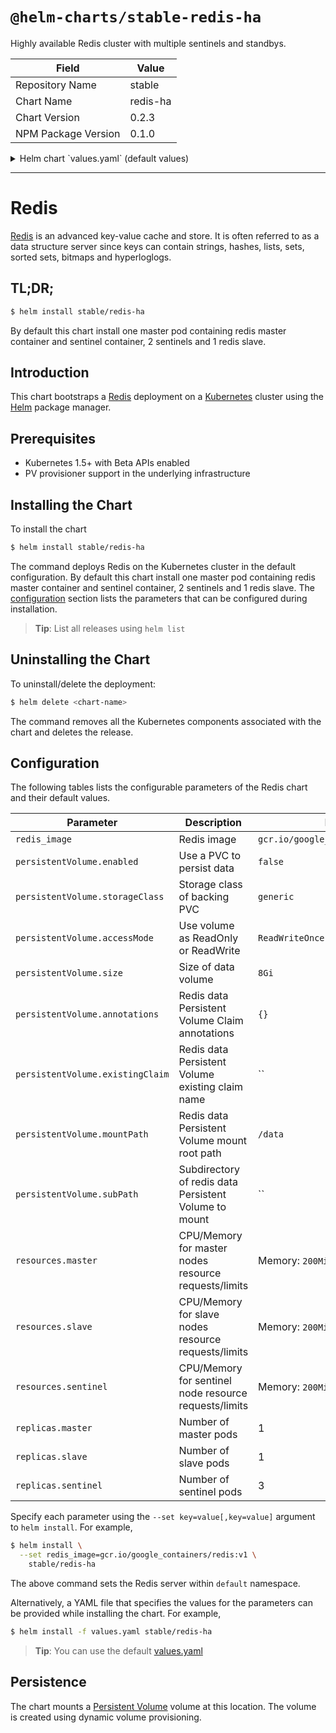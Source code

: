 # `@helm-charts/stable-redis-ha`

Highly available Redis cluster with multiple sentinels and standbys.

| Field               | Value    |
| ------------------- | -------- |
| Repository Name     | stable   |
| Chart Name          | redis-ha |
| Chart Version       | 0.2.3    |
| NPM Package Version | 0.1.0    |

<details>

<summary>Helm chart `values.yaml` (default values)</summary>

```yaml
## Configure resource requests and limits
## ref: http://kubernetes.io/docs/user-guide/compute-resources/
##
resources:
  master:
    requests:
      memory: 200Mi
      cpu: 100m
    limits:
      memory: 700Mi
  slave:
    requests:
      memory: 200Mi
      cpu: 100m
    limits:
      memory: 200Mi
  sentinel:
    requests:
      memory: 200Mi
      cpu: 100m
    limits:
      memory: 200Mi
## Enable persistence using Persistent Volume Claims
## ref: http://kubernetes.io/docs/user-guide/persistent-volumes/
##
persistentVolume:
  ## If true, redis will create/use a Persistent Volume Claim
  ## If false, use emptyDir
  ##
  enabled: false
  ## Redis data Persistent Volume access modes
  ## Must match those of existing PV or dynamic provisioner
  ## Ref: http://kubernetes.io/docs/user-guide/persistent-volumes/
  ##
  accessModes:
    - ReadWriteOnce

  ## Redis data Persistent Volume Claim annotations
  ##
  annotations: {}
  ## Redis data Persistent Volume existing claim name
  ## Requires alertmanager.persistentVolume.enabled: true
  ## If defined, PVC must be created manually before volume will be bound
  existingClaim: ''
  ## Redis data Persistent Volume mount root path
  ##
  mountPath: /data
  ## alertmanager data Persistent Volume size
  ##
  size: 2Gi

  ## Redis data Persistent Volume Storage Class
  ## If defined, volume.beta.kubernetes.io/storage-class: <storageClass>
  ## Default: volume.alpha.kubernetes.io/storage-class: default
  ##
  storageClass: ''
  ## Subdirectory of redis data Persistent Volume to mount
  ## Useful if the volume's root directory is not empty
  ##
  subPath: ''
## Redis image version
redis_image: quay.io/smile/redis:4.0.2
## replicas number for each component
replicas:
  master: 1
  slave: 1
  sentinel: 3
```

</details>

---

# Redis

[Redis](http://redis.io/) is an advanced key-value cache and store. It is often referred to as a data structure server since keys can contain strings, hashes, lists, sets, sorted sets, bitmaps and hyperloglogs.

## TL;DR;

```bash
$ helm install stable/redis-ha
```

By default this chart install one master pod containing redis master container and sentinel container, 2 sentinels and 1 redis slave.

## Introduction

This chart bootstraps a [Redis](https://github.com/bitnami/bitnami-docker-redis) deployment on a [Kubernetes](http://kubernetes.io) cluster using the [Helm](https://helm.sh) package manager.

## Prerequisites

- Kubernetes 1.5+ with Beta APIs enabled
- PV provisioner support in the underlying infrastructure

## Installing the Chart

To install the chart

```bash
$ helm install stable/redis-ha
```

The command deploys Redis on the Kubernetes cluster in the default configuration. By default this chart install one master pod containing redis master container and sentinel container, 2 sentinels and 1 redis slave. The [configuration](#configuration) section lists the parameters that can be configured during installation.

> **Tip**: List all releases using `helm list`

## Uninstalling the Chart

To uninstall/delete the deployment:

```bash
$ helm delete <chart-name>
```

The command removes all the Kubernetes components associated with the chart and deletes the release.

## Configuration

The following tables lists the configurable parameters of the Redis chart and their default values.

| Parameter                        | Description                                           | Default                             |
| -------------------------------- | ----------------------------------------------------- | ----------------------------------- |
| `redis_image`                    | Redis image                                           | `gcr.io/google_containers/redis:v1` |
| `persistentVolume.enabled`       | Use a PVC to persist data                             | `false`                             |
| `persistentVolume.storageClass`  | Storage class of backing PVC                          | `generic`                           |
| `persistentVolume.accessMode`    | Use volume as ReadOnly or ReadWrite                   | `ReadWriteOnce`                     |
| `persistentVolume.size`          | Size of data volume                                   | `8Gi`                               |
| `persistentVolume.annotations`   | Redis data Persistent Volume Claim annotations        | `{}`                                |
| `persistentVolume.existingClaim` | Redis data Persistent Volume existing claim name      | ``                                  |
| `persistentVolume.mountPath`     | Redis data Persistent Volume mount root path          | `/data`                             |
| `persistentVolume.subPath`       | Subdirectory of redis data Persistent Volume to mount | ``                                  |
| `resources.master`               | CPU/Memory for master nodes resource requests/limits  | Memory: `200Mi`, CPU: `100m`        |
| `resources.slave`                | CPU/Memory for slave nodes resource requests/limits   | Memory: `200Mi`, CPU: `100m`        |
| `resources.sentinel`             | CPU/Memory for sentinel node resource requests/limits | Memory: `200Mi`, CPU: `100m`        |
| `replicas.master`                | Number of master pods                                 | 1                                   |
| `replicas.slave`                 | Number of slave pods                                  | 1                                   |
| `replicas.sentinel`              | Number of sentinel pods                               | 3                                   |

Specify each parameter using the `--set key=value[,key=value]` argument to `helm install`. For example,

```bash
$ helm install \
  --set redis_image=gcr.io/google_containers/redis:v1 \
    stable/redis-ha
```

The above command sets the Redis server within `default` namespace.

Alternatively, a YAML file that specifies the values for the parameters can be provided while installing the chart. For example,

```bash
$ helm install -f values.yaml stable/redis-ha
```

> **Tip**: You can use the default [values.yaml](values.yaml)

## Persistence

The chart mounts a [Persistent Volume](https://kubernetes.io/docs/concepts/storage/persistent-volumes/) volume at this location. The volume is created using dynamic volume provisioning.

